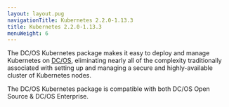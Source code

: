 ```yaml
---
layout: layout.pug
navigationTitle: Kubernetes 2.2.0-1.13.3
title: Kubernetes 2.2.0-1.13.3
menuWeight: 6
---
```


The DC/OS Kubernetes package makes it easy to deploy and manage Kubernetes on [DC/OS](https://mesosphere.com/product/), eliminating nearly all of the complexity traditionally associated with setting up and managing a secure and highly-available cluster of Kubernetes nodes.

The DC/OS Kubernetes package is compatible with both DC/OS Open Source & DC/OS Enterprise.
